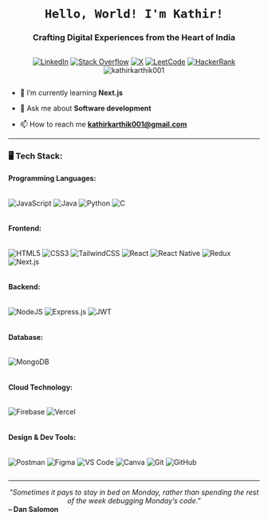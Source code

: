 <h1 align="center"><code>Hello, World! I'm Kathir!</code> </h1>
<h3 align="center">Crafting Digital Experiences from the Heart of India</h3>

<div align="center" style="display: flex; align-items: center; justify-content:center;">

[![LinkedIn](https://img.shields.io/badge/LinkedIn-%230077B5.svg?logo=linkedin&logoColor=white)](https://www.linkedin.com/in/kathir-karthik-m-6b9b03257/) 
[![Stack Overflow](https://img.shields.io/badge/-Stackoverflow-FE7A16?logo=stack-overflow&logoColor=white)](https://stackoverflow.com/users/22302163) 
[![X](https://img.shields.io/badge/X-black.svg?logo=X&logoColor=white)](https://x.com/kathirkarthik52)
[![LeetCode](https://img.shields.io/badge/LeetCode-%23000000.svg?logo=LeetCode&logoColor=%23d16c06)](https://leetcode.com/u/kathirkarthik001/)
[![HackerRank](https://img.shields.io/badge/HackerRank-%232EC866.svg?logo=HackerRank&logoColor=white)](https://www.hackerrank.com/profile/kathirkarthik001)
<br>
<img src="https://komarev.com/ghpvc/?username=kathirkarthik001&label=Profile%20views&color=0e75b6&style=flat" alt="kathirkarthik001" />

</div>



<p align="left">  </p>

- 🌱 I’m currently learning **Next.js**

- 💬 Ask me about **Software development**

- 📫 How to reach me **kathirkarthik001@gmail.com**

---

<h3 align="left">🖥️ Tech Stack:</h3>

#### Programming Languages:
<div align="left" style="display: flex; align-items: center;">

![JavaScript](https://img.shields.io/badge/javascript-%23323330.svg?style=for-the-badge&logo=javascript&logoColor=%23F7DF1E)
![Java](https://img.shields.io/badge/java-%23ED8B00.svg?style=for-the-badge&logo=openjdk&logoColor=white)
![Python](https://img.shields.io/badge/python-3670A0?style=for-the-badge&logo=python&logoColor=ffdd54)
![C](https://img.shields.io/badge/c-%2300599C.svg?style=for-the-badge&logo=c&logoColor=white)

</div>

#### Frontend:
<div align="left" style="display: flex; align-items: center;">

![HTML5](https://img.shields.io/badge/html5-%23E34F26.svg?style=for-the-badge&logo=html5&logoColor=white)
![CSS3](https://img.shields.io/badge/css3-%231572B6.svg?style=for-the-badge&logo=css3&logoColor=white)
![TailwindCSS](https://img.shields.io/badge/tailwindcss-%2338B2AC.svg?style=for-the-badge&logo=tailwind-css&logoColor=white)
![React](https://img.shields.io/badge/react-%2320232a.svg?style=for-the-badge&logo=react&logoColor=%2361DAFB)
![React Native](https://img.shields.io/badge/react_native-%2320232a.svg?style=for-the-badge&logo=react&logoColor=%2361DAFB)
![Redux](https://img.shields.io/badge/redux-%23593d88.svg?style=for-the-badge&logo=redux&logoColor=white) 
![Next.js](https://img.shields.io/badge/next-black?style=for-the-badge&logo=next.js&logoColor=white)

</div>

#### Backend:
<div align="left" style="display: flex; align-items: center;">

![NodeJS](https://img.shields.io/badge/node.js-6DA55F?style=for-the-badge&logo=node.js&logoColor=white)
![Express.js](https://img.shields.io/badge/express.js-%23404d59.svg?style=for-the-badge&logo=express&logoColor=%2361DAFB)
![JWT](https://img.shields.io/badge/JWT-black?style=for-the-badge&logo=JSON%20web%20tokens)

</div>

#### Database:
<div align="left" style="display: flex; align-items: center;">

![MongoDB](https://img.shields.io/badge/MongoDB-%234ea94b.svg?style=for-the-badge&logo=mongodb&logoColor=white)

</div>

#### Cloud Technology:
<div align="left" style="display: flex; align-items: center;">

![Firebase](https://img.shields.io/badge/firebase-%23FF5722.svg?style=for-the-badge&logo=firebase)
![Vercel](https://img.shields.io/badge/vercel-%23000000.svg?style=for-the-badge&logo=vercel&logoColor=white)

</div>

#### Design & Dev Tools:
<div align="left" style="display: flex; align-items: center;">

![Postman](https://img.shields.io/badge/Postman-FF6C37?style=for-the-badge&logo=postman&logoColor=white)  ![Figma](https://img.shields.io/badge/figma-%23F24E1E.svg?style=for-the-badge&logo=figma&logoColor=white) 
![VS Code](https://img.shields.io/badge/Visual%20Studio%20Code-007ACC.svg?style=for-the-badge&logo=visual-studio-code&logoColor=white)
![Canva](https://img.shields.io/badge/Canva-%2300C4CC.svg?style=for-the-badge&logo=Canva&logoColor=white)
![Git](https://img.shields.io/badge/git-%23F05033.svg?style=for-the-badge&logo=git&logoColor=white) 
![GitHub](https://img.shields.io/badge/github-%23121011.svg?style=for-the-badge&logo=github&logoColor=white)

</div>

---

<div align="center">
  <em>
    "Sometimes it pays to stay in bed on Monday, rather than spending the rest of the week debugging Monday’s code."
  </em>
  <br>
  <strong style="display: flex; align-items: center;">– Dan Salomon</strong>

</div>




